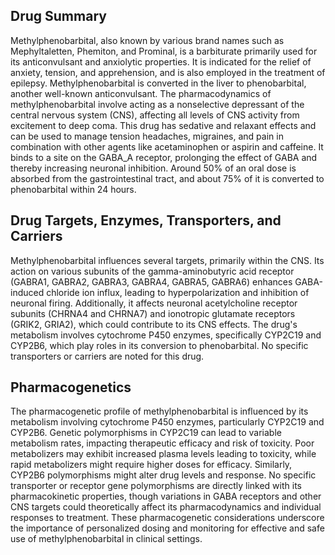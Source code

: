 ## Drug Summary
Methylphenobarbital, also known by various brand names such as Mephyltaletten, Phemiton, and Prominal, is a barbiturate primarily used for its anticonvulsant and anxiolytic properties. It is indicated for the relief of anxiety, tension, and apprehension, and is also employed in the treatment of epilepsy. Methylphenobarbital is converted in the liver to phenobarbital, another well-known anticonvulsant. The pharmacodynamics of methylphenobarbital involve acting as a nonselective depressant of the central nervous system (CNS), affecting all levels of CNS activity from excitement to deep coma. This drug has sedative and relaxant effects and can be used to manage tension headaches, migraines, and pain in combination with other agents like acetaminophen or aspirin and caffeine. It binds to a site on the GABA_A receptor, prolonging the effect of GABA and thereby increasing neuronal inhibition. Around 50% of an oral dose is absorbed from the gastrointestinal tract, and about 75% of it is converted to phenobarbital within 24 hours.

## Drug Targets, Enzymes, Transporters, and Carriers
Methylphenobarbital influences several targets, primarily within the CNS. Its action on various subunits of the gamma-aminobutyric acid receptor (GABRA1, GABRA2, GABRA3, GABRA4, GABRA5, GABRA6) enhances GABA-induced chloride ion influx, leading to hyperpolarization and inhibition of neuronal firing. Additionally, it affects neuronal acetylcholine receptor subunits (CHRNA4 and CHRNA7) and ionotropic glutamate receptors (GRIK2, GRIA2), which could contribute to its CNS effects. The drug's metabolism involves cytochrome P450 enzymes, specifically CYP2C19 and CYP2B6, which play roles in its conversion to phenobarbital. No specific transporters or carriers are noted for this drug.

## Pharmacogenetics
The pharmacogenetic profile of methylphenobarbital is influenced by its metabolism involving cytochrome P450 enzymes, particularly CYP2C19 and CYP2B6. Genetic polymorphisms in CYP2C19 can lead to variable metabolism rates, impacting therapeutic efficacy and risk of toxicity. Poor metabolizers may exhibit increased plasma levels leading to toxicity, while rapid metabolizers might require higher doses for efficacy. Similarly, CYP2B6 polymorphisms might alter drug levels and response. No specific transporter or receptor gene polymorphisms are directly linked with its pharmacokinetic properties, though variations in GABA receptors and other CNS targets could theoretically affect its pharmacodynamics and individual responses to treatment. These pharmacogenetic considerations underscore the importance of personalized dosing and monitoring for effective and safe use of methylphenobarbital in clinical settings.